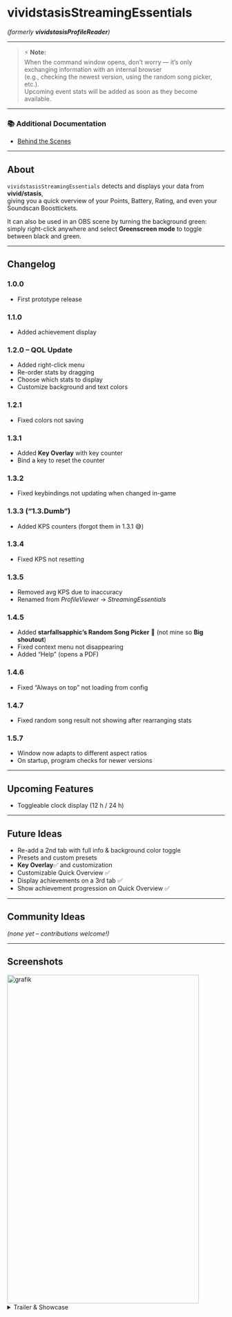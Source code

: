 # vividstasisStreamingEssentials
*(formerly **vividstasisProfileReader**)*

---

> ⚡ **Note:**  
> When the command window opens, don’t worry — it’s only exchanging information with an internal browser  
> (e.g., checking the newest version, using the random song picker, etc.).  
> Upcoming event stats will be added as soon as they become available.

---

### 📚 Additional Documentation
- [Behind the Scenes](./BEHIND_THE_SCENES.md)

---

## About

`vividstasisStreamingEssentials` detects and displays your data from **vivid/stasis**,  
giving you a quick overview of your Points, Battery, Rating, and even your Soundscan Boosttickets.

It can also be used in an OBS scene by turning the background green:  
simply right-click anywhere and select **Greenscreen mode** to toggle between black and green.

---

## Changelog

### 1.0.0
- First prototype release

### 1.1.0
- Added achievement display

### 1.2.0 – QOL Update
- Added right-click menu  
- Re-order stats by dragging  
- Choose which stats to display  
- Customize background and text colors

### 1.2.1
- Fixed colors not saving

### 1.3.1
- Added **Key Overlay** with key counter  
- Bind a key to reset the counter

### 1.3.2
- Fixed keybindings not updating when changed in-game

### 1.3.3 (“1.3.Dumb”)
- Added KPS counters (forgot them in 1.3.1 😅)

### 1.3.4
- Fixed KPS not resetting

### 1.3.5
- Removed avg KPS due to inaccuracy  
- Renamed from *ProfileViewer* → *StreamingEssentials*

### 1.4.5
- Added **starfallsapphic’s Random Song Picker** 🎉 (not mine so **Big shoutout**)
- Fixed context menu not disappearing  
- Added “Help” (opens a PDF)

### 1.4.6
- Fixed “Always on top” not loading from config

### 1.4.7
- Fixed random song result not showing after rearranging stats

### 1.5.7
- Window now adapts to different aspect ratios  
- On startup, program checks for newer versions

---

## Upcoming Features
- Toggleable clock display (12 h / 24 h)

---

## Future Ideas
- Re-add a 2nd tab with full info & background color toggle  
- Presets and custom presets  
- **Key Overlay**✅ and customization
- Customizable Quick Overview ✅  
- Display achievements on a 3rd tab ✅  
- Show achievement progression on Quick Overview ✅

---

## Community Ideas
*(none yet – contributions welcome!)*

---

## Screenshots
<img width="444" height="761" alt="grafik" src="https://github.com/user-attachments/assets/457c6da8-6116-4b73-aae7-87079f001873" />

<details>
  <summary>Trailer & Showcase</summary>
  Coming soon on **YouTube (PolarStudios)**
</details>
